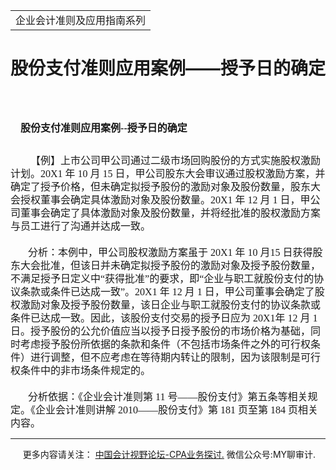 ﻿<!DOCTYPE HTML PUBLIC "-//W3C//DTD HTML 4.0 Transitional//EN">
<HTML xmlns:o = "urn:schemas-microsoft-com:office:office"><HEAD><TITLE>股份支付准则应用案例——授予日的确定</TITLE>
<META content="text/html; charset=gb2312" http-equiv=Content-Type>
<META name=GENERATOR content="MSHTML 11.00.10570.1001"><LINK rel=stylesheet 
href="_template.css"></HEAD>
<BODY>
<DIV id=nsbanner>
<DIV id=bannerrow1>
<TABLE class=bannerparthead>
  <TBODY>
  <TR id=hdr>
    <TD class=runninghead noWrap>企业会计准则及应用指南系列</TD></TR></TBODY></TABLE></DIV>
<DIV id=titlerow>
<H1 class=dtH1>股份支付准则应用案例——授予日的确定</H1></DIV></DIV>
<DIV id=nstext><BR>
<H1 
style="MARGIN: 17pt 0cm 16.5pt; TEXT-INDENT: 12.05pt; mso-char-indent-count: 1.0"><A 
name=_Toc72425623><SPAN 
style="FONT-SIZE: 12pt; FONT-FAMILY: 宋体; LINE-HEIGHT: 240%; mso-ascii-font-family: Calibri; mso-ascii-theme-font: minor-latin; mso-fareast-theme-font: minor-fareast; mso-hansi-font-family: Calibri; mso-hansi-theme-font: minor-latin; mso-bidi-font-family: 黑体">股份支付准则应用案例</SPAN></A><SPAN 
style="mso-bookmark: _Toc72425623"><SPAN lang=EN-US 
style="FONT-SIZE: 12pt; LINE-HEIGHT: 240%; mso-bidi-font-family: 黑体"><FONT 
face=Calibri>--</FONT></SPAN></SPAN><SPAN 
style="mso-bookmark: _Toc72425623"><SPAN 
style="FONT-SIZE: 12pt; FONT-FAMILY: 宋体; LINE-HEIGHT: 240%; mso-ascii-font-family: Calibri; mso-ascii-theme-font: minor-latin; mso-fareast-theme-font: minor-fareast; mso-hansi-font-family: Calibri; mso-hansi-theme-font: minor-latin; mso-bidi-font-family: 黑体">授予日的确定</SPAN></SPAN><SPAN 
style="mso-bookmark: _Toc72425623"></SPAN><SPAN lang=EN-US 
style="FONT-SIZE: 12pt; LINE-HEIGHT: 240%; mso-bidi-font-family: 黑体"><o:p></o:p></SPAN></H1>
<P class=MsoNormal 
style="MARGIN: 0cm 0cm 0pt; LINE-HEIGHT: 150%; TEXT-INDENT: 21pt; mso-char-indent-count: 2.0"><FONT 
size=3><SPAN lang=EN-US 
style="FONT-FAMILY: 宋体; mso-ascii-theme-font: major-fareast; mso-fareast-theme-font: major-fareast; mso-hansi-theme-font: major-fareast"><SPAN 
style="mso-spacerun: yes">&nbsp;</SPAN></SPAN><SPAN 
style="FONT-FAMILY: 宋体; mso-ascii-theme-font: major-fareast; mso-fareast-theme-font: major-fareast; mso-hansi-theme-font: major-fareast">【例】上市公司甲公司通过二级市场回购股份的方式实施股权激励计划。<SPAN 
lang=EN-US>20X1 </SPAN>年<SPAN lang=EN-US> 10 </SPAN>月<SPAN lang=EN-US> 15 
</SPAN>日，甲公司股东大会审议通过股权激励方案，并确定了授予价格，但未确定拟授予股份的激励对象及股份数量，股东大会授权董事会确定具体激励对象及股份数量。<SPAN 
lang=EN-US>20X1 </SPAN>年<SPAN lang=EN-US> 12 </SPAN>月<SPAN lang=EN-US> 1 
</SPAN>日，甲公司董事会确定了具体激励对象及股份数量，并将经批准的股权激励方案与员工进行了沟通并达成一致。<SPAN 
lang=EN-US><o:p></o:p></SPAN></SPAN></FONT></P>
<P class=MsoNormal 
style="MARGIN: 0cm 0cm 0pt; LINE-HEIGHT: 150%; TEXT-INDENT: 21pt; mso-char-indent-count: 2.0"><SPAN 
lang=EN-US 
style="FONT-FAMILY: 宋体; mso-ascii-theme-font: major-fareast; mso-fareast-theme-font: major-fareast; mso-hansi-theme-font: major-fareast"><o:p><FONT 
size=3>&nbsp;</FONT></o:p></SPAN></P>
<P class=MsoNormal 
style="MARGIN: 0cm 0cm 0pt; LINE-HEIGHT: 150%; TEXT-INDENT: 21pt; mso-char-indent-count: 2.0"><SPAN 
style="FONT-FAMILY: 宋体; mso-ascii-theme-font: major-fareast; mso-fareast-theme-font: major-fareast; mso-hansi-theme-font: major-fareast"><FONT 
size=3>分析：本例中，甲公司股权激励方案虽于<SPAN lang=EN-US> 20X1 </SPAN>年<SPAN lang=EN-US> 10 
</SPAN>月<SPAN lang=EN-US>15 
</SPAN>日获得股东大会批准，但该日并未确定拟授予股份的激励对象及授予股份数量，不满足授予日定义中“获得批准”的要求，即“企业与职工就股份支付的协议条款或条件已达成一致”。<SPAN 
lang=EN-US>20X1 </SPAN>年<SPAN lang=EN-US> 12 </SPAN>月<SPAN lang=EN-US> 1 
</SPAN>日，甲公司董事会确定了股权激励对象及授予股份数量，该日企业与职工就股份支付的协议条款或条件已达成一致。因此，该股份支付交易的授予日应为<SPAN 
lang=EN-US> 20X1</SPAN>年<SPAN lang=EN-US> 12 </SPAN>月<SPAN lang=EN-US> 1 
</SPAN>日。授予股份的公允价值应当以授予日授予股份的市场价格为基础，同时考虑授予股份所依据的条款和条件（不包括市场条件之外的可行权条件）进行调整，但不应考虑在等待期内转让的限制，因为该限制是可行权条件中的非市场条件规定的。<SPAN 
lang=EN-US><o:p></o:p></SPAN></FONT></SPAN></P>
<P class=MsoNormal 
style="MARGIN: 0cm 0cm 0pt; LINE-HEIGHT: 150%; TEXT-INDENT: 21pt; mso-char-indent-count: 2.0"><SPAN 
lang=EN-US 
style="FONT-FAMILY: 宋体; mso-ascii-theme-font: major-fareast; mso-fareast-theme-font: major-fareast; mso-hansi-theme-font: major-fareast"><o:p><FONT 
size=3>&nbsp;</FONT></o:p></SPAN></P>
<P class=MsoNormal 
style="MARGIN: 0cm 0cm 0pt; LINE-HEIGHT: 150%; TEXT-INDENT: 21pt; mso-char-indent-count: 2.0"><SPAN 
style="FONT-FAMILY: 宋体; mso-ascii-theme-font: major-fareast; mso-fareast-theme-font: major-fareast; mso-hansi-theme-font: major-fareast"><FONT 
size=3>分析依据：《企业会计准则第<SPAN lang=EN-US> 11 </SPAN>号——股份支付》第五条等相关规定。《企业会计准则讲解<SPAN 
lang=EN-US> 2010</SPAN>——股份支付》第<SPAN lang=EN-US> 181 </SPAN>页至第<SPAN lang=EN-US> 
184 </SPAN>页相关内容。</FONT><SPAN lang=EN-US><o:p></o:p></SPAN></SPAN></P>
<P>
<HR>

<P></P></DIV>
<DIV class=footer>
<P>&nbsp;&nbsp;&nbsp;&nbsp;&nbsp;更多内容请关注： <A 
href="https://bbs.esnai.com/thread-5354530-1-3.html" 
target=_blank>中国会计视野论坛-CPA业务探讨.</A> 微信公众号:MY聊审计.</P></DIV></BODY></HTML>

